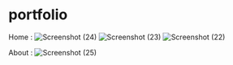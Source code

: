 # portfolio
Home : ![Screenshot (24)](https://user-images.githubusercontent.com/48817127/188256236-58e08615-205a-432f-b7a7-9ee9ce57787f.png)
![Screenshot (23)](https://user-images.githubusercontent.com/48817127/188256237-d1694567-d74a-4808-86cb-2c8339f95f4e.png)
![Screenshot (22)](https://user-images.githubusercontent.com/48817127/188256238-b2a08c72-74b0-4c50-a50f-4e5c08982a0a.png)

About : ![Screenshot (25)](https://user-images.githubusercontent.com/48817127/188256246-fbd97600-5d7e-4edb-bbb3-73b6dd11eddb.png)

